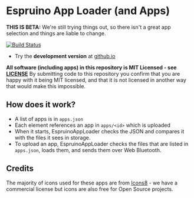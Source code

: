 Espruino App Loader (and Apps)
==============================

**THIS IS BETA:** We're still trying things out, so there isn't a great
app selection and things are liable to change.

[![Build Status](https://travis-ci.org/espruino/EspruinoApps.svg?branch=master)](https://travis-ci.org/espruino/EspruinoApps)

<!-- * Try the **release version** at [espruino.com/apps](https://espruino.com/apps) -->
* Try the **development version** at [github.io](https://espruino.github.io/EspruinoApps/)

**All software (including apps) in this repository is MIT Licensed - see [LICENSE](LICENSE)** By
submitting code to this repository you confirm that you are happy with it being MIT licensed,
and that it is not licensed in another way that would make this impossible.

## How does it work?

* A list of apps is in `apps.json`
* Each element references an app in `apps/<id>` which is uploaded
* When it starts, EspruinoAppLoader checks the JSON and compares
it with the files it sees in storage.
* To upload an app, EspruinoAppLoader checks the files that are
listed in `apps.json`, loads them, and sends them over Web Bluetooth.

## Credits

The majority of icons used for these apps are from [Icons8](https://icons8.com/) - we have a commercial license but icons are also free for Open Source projects.
